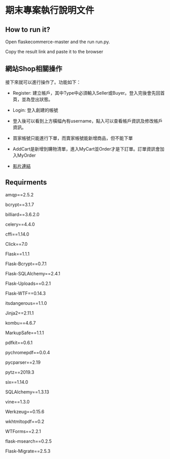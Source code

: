 # 期末專案執行說明文件## How to run it?Open flaskecommerce-master and the  run run.py.Copy the result link and paste it to the browser ## 網站Shop相關操作接下來就可以進行操作了。功能如下：* Register: 建立帳戶，其中Type中必須輸入Seller或Buyer。登入完後會先回首頁，並為登出狀態。* Login: 登入創建的帳號* 登入後可以看到上方橫幅內有username，點入可以查看帳戶資訊及修改帳戶資訊。* 買家帳號只能進行下單，而賣家帳號能新增商品，但不能下單* AddCart是新增到購物清單，進入MyCart並Order才是下訂單。訂單資訊會加入MyOrder* [影片連結](https://www.youtube.com/watch?v=r7U2klabISw)## Requirmentsamqp==2.5.2bcrypt==3.1.7billiard==3.6.2.0celery==4.4.0cffi==1.14.0Click==7.0Flask==1.1.1Flask-Bcrypt==0.7.1Flask-SQLAlchemy==2.4.1Flask-Uploads==0.2.1Flask-WTF==0.14.3itsdangerous==1.1.0Jinja2==2.11.1kombu==4.6.7MarkupSafe==1.1.1pdfkit==0.6.1pychromepdf==0.0.4pycparser==2.19pytz==2019.3six==1.14.0SQLAlchemy==1.3.13vine==1.3.0Werkzeug==0.15.6wkhtmltopdf==0.2WTForms==2.2.1flask-msearch==0.2.5Flask-Migrate==2.5.3